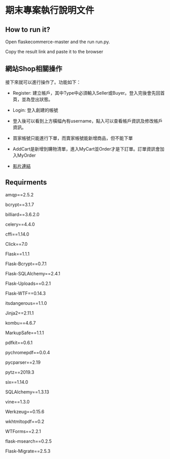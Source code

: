 # 期末專案執行說明文件## How to run it?Open flaskecommerce-master and the  run run.py.Copy the result link and paste it to the browser ## 網站Shop相關操作接下來就可以進行操作了。功能如下：* Register: 建立帳戶，其中Type中必須輸入Seller或Buyer。登入完後會先回首頁，並為登出狀態。* Login: 登入創建的帳號* 登入後可以看到上方橫幅內有username，點入可以查看帳戶資訊及修改帳戶資訊。* 買家帳號只能進行下單，而賣家帳號能新增商品，但不能下單* AddCart是新增到購物清單，進入MyCart並Order才是下訂單。訂單資訊會加入MyOrder* [影片連結](https://www.youtube.com/watch?v=r7U2klabISw)## Requirmentsamqp==2.5.2bcrypt==3.1.7billiard==3.6.2.0celery==4.4.0cffi==1.14.0Click==7.0Flask==1.1.1Flask-Bcrypt==0.7.1Flask-SQLAlchemy==2.4.1Flask-Uploads==0.2.1Flask-WTF==0.14.3itsdangerous==1.1.0Jinja2==2.11.1kombu==4.6.7MarkupSafe==1.1.1pdfkit==0.6.1pychromepdf==0.0.4pycparser==2.19pytz==2019.3six==1.14.0SQLAlchemy==1.3.13vine==1.3.0Werkzeug==0.15.6wkhtmltopdf==0.2WTForms==2.2.1flask-msearch==0.2.5Flask-Migrate==2.5.3